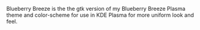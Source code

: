 Blueberry Breeze is the the gtk version of my Blueberry Breeze Plasma theme and color-scheme for use in KDE Plasma for more uniform look and feel.
